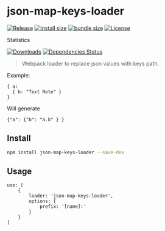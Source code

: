 # json-map-keys-loader

[![Release](https://img.shields.io/npm/v/json-map-keys-loader.svg?style=flat-square&label=release)](https://github.com/tiagoporto/json-map-keys-loader/releases)
[![install size](https://packagephobia.now.sh/badge?p=json-map-keys-loader)](https://packagephobia.now.sh/result?p=json-map-keys-loader)
[![bundle size](https://img.shields.io/bundlephobia/min/json-map-keys-loader?style=flat-square&label=bundle%20size)](https://bundlephobia.com/result?p=json-map-keys-loader)
[![License](https://img.shields.io/github/license/tiagoporto/json-map-keys-loader.svg?style=flat-square)](https://github.com/tiagoporto/json-map-keys-loader/blob/master/LICENSE)

Statistics

[![Downloads](https://img.shields.io/npm/dt/json-map-keys-loader.svg?logo=npm&style=flat-square)](https://www.npmjs.com/package/json-map-keys-loader)
[![Dependencies Status](https://img.shields.io/david/tiagoporto/json-map-keys-loader.svg?style=flat-square)](https://david-dm.org/tiagoporto/json-map-keys-loader)

> Webpack loader to replace json values with keys path.

Example:

```
{ a:
  { b: "Text Note" }
}
```

Will generate

```
{"a": {"b": "a.b" } }
```

## Install

```sh
npm install json-map-keys-loader --save-dev
```

## Usage

```
use: [
    {
        loader: 'json-map-keys-loader',
        options: {
            prefix: '[name]:'
        }
    }
]
```
